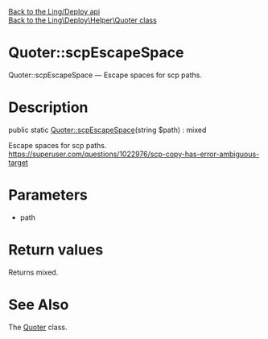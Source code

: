 [Back to the Ling/Deploy api](https://github.com/lingtalfi/Deploy/blob/master/doc/api/Ling/Deploy.md)<br>
[Back to the Ling\Deploy\Helper\Quoter class](https://github.com/lingtalfi/Deploy/blob/master/doc/api/Ling/Deploy/Helper/Quoter.md)


Quoter::scpEscapeSpace
================



Quoter::scpEscapeSpace — Escape spaces for scp paths.




Description
================


public static [Quoter::scpEscapeSpace](https://github.com/lingtalfi/Deploy/blob/master/doc/api/Ling/Deploy/Helper/Quoter/scpEscapeSpace.md)(string $path) : mixed




Escape spaces for scp paths.
https://superuser.com/questions/1022976/scp-copy-has-error-ambiguous-target




Parameters
================


- path

    


Return values
================

Returns mixed.








See Also
================

The [Quoter](https://github.com/lingtalfi/Deploy/blob/master/doc/api/Ling/Deploy/Helper/Quoter.md) class.



